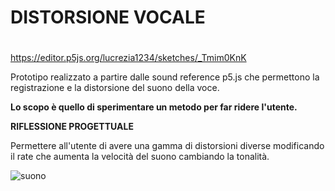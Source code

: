 # DISTORSIONE VOCALE <h1>

https://editor.p5js.org/lucrezia1234/sketches/_Tmim0KnK

Prototipo realizzato a partire dalle sound reference p5.js che permettono la registrazione e la distorsione del suono della voce.

**Lo scopo è quello di sperimentare un metodo per far ridere l'utente.**

**RIFLESSIONE PROGETTUALE**

Permettere all'utente di avere una gamma di distorsioni diverse modificando il rate che aumenta la velocità del suono cambiando la tonalità.

![suono](https://user-images.githubusercontent.com/79698027/118972124-7c6e2100-b970-11eb-9b25-80271d128b66.JPG)

